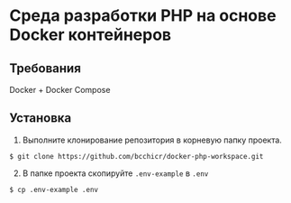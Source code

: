 # Среда разработки PHP на основе Docker контейнеров

## Требования

Docker + Docker Compose

## Установка

1. Выполните клонирование репозитория в корневую папку проекта.

```shell script
$ git clone https://github.com/bcchicr/docker-php-workspace.git
```

2. В папке проекта скопируйте `.env-example` в `.env`

```shell script
$ cp .env-example .env
```
